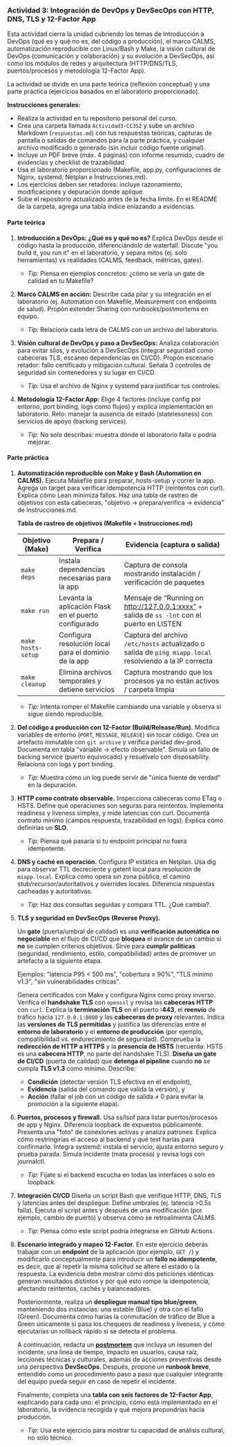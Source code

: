 ### Actividad 3: Integración de DevOps y DevSecOps con HTTP, DNS, TLS y 12-Factor App

Esta actividad cierra la unidad cubriendo los temas de Introducción a DevOps (qué es y qué no es, del código a producción), el marco CALMS, automatización reproducible con 
Linux/Bash y Make, la visión cultural de DevOps (comunicación y colaboración) y su evolución a DevSecOps, así como los módulos de redes y arquitectura  (HTTP/DNS/TLS, puertos/procesos y metodología 12-Factor App). 

La actividad se divide en una parte teórica (reflexión conceptual) y una parte práctica (ejercicios basados en el laboratorio proporcionado). 

**Instrucciones generales:**

* Realiza la actividad en tu repositorio personal del curso.
* Crea una carpeta llamada `Actividad3-CC3S2` y sube un archivo Markdown (`respuestas.md`) con tus respuestas teóricas, capturas de pantalla o salidas de comandos para la parte práctica, y cualquier archivo modificado o generado (sin incluir código fuente original).
* Incluye un PDF breve (máx. 4 páginas) con informe resumido, cuadro de evidencias y checklist de trazabilidad.
* Usa el laboratorio proporcionado (Makefile, app.py, configuraciones de Nginx, systemd, Netplan e Instrucciones.md).
* Los ejercicios deben ser retadores: incluye razonamiento, modificaciones y depuración donde aplique.
* Sube el repositorio actualizado antes de la fecha límite. En el README de la carpeta, agrega una tabla índice enlazando a evidencias.

#### Parte teórica

1. **Introducción a DevOps: ¿Qué es y qué no es?**
   Explica DevOps desde el código hasta la producción, diferenciándolo de waterfall. Discute "you build it, you run it" en el laboratorio, y separa mitos (ej. solo herramientas) vs realidades (CALMS, feedback, métricas, gates).

   * *Tip:* Piensa en ejemplos concretos: ¿cómo se vería un gate de calidad en tu Makefile?

2. **Marco CALMS en acción:**
   Describe cada pilar y su integración en el laboratorio (ej. Automation con Makefile, Measurement con endpoints de salud). Propón extender Sharing con runbooks/postmortems en equipo.

   * *Tip:* Relaciona cada letra de CALMS con un archivo del laboratorio.

3. **Visión cultural de DevOps y paso a DevSecOps:**
   Analiza colaboración para evitar silos, y evolución a DevSecOps (integrar seguridad como cabeceras TLS, escaneo dependencias en CI/CD).
   Propón escenario retador: fallo certificado y mitigación cultural. Señala 3 controles de seguridad sin contenedores y su lugar en CI/CD.

   * *Tip:* Usa el archivo de Nginx y systemd para justificar tus controles.

4. **Metodología 12-Factor App:**
   Elige 4 factores (incluye config por entorno, port binding, logs como flujos) y explica implementación en laboratorio.
   Reto: manejar la ausencia de estado (statelessness) con servicios de apoyo (backing services).

   * *Tip:* No solo describas: muestra dónde el laboratorio falla o podría mejorar.

#### Parte práctica

1. **Automatización reproducible con Make y Bash (Automation en CALMS).**
   Ejecuta Makefile para preparar, hosts-setup y correr la app. Agrega un target para verificar idempotencia HTTP (reintentos con curl). Explica cómo Lean minimiza fallos.
   Haz una tabla de rastreo de objetivos con esta cabeceras,  "objetivo -> prepara/verifica -> evidencia" de Instrucciones.md.
   
   **Tabla de rastreo de objetivos (Makefile + Instrucciones.md)**

   | Objetivo (Make) | Prepara / Verifica | Evidencia (captura o salida) |
   |-----------------|--------------------|------------------------------|
   | `make deps`     | Instala dependencias necesarias para la app | Captura de consola mostrando instalación / verificación de paquetes |
   | `make run`      | Levanta la aplicación Flask en el puerto configurado | Mensaje de “Running on http://127.0.0.1:xxxx” + salida de `ss -lnt` con el puerto en LISTEN |
   | `make hosts-setup` | Configura resolución local para el dominio de la app | Captura del archivo `/etc/hosts` actualizado o salida de `ping miapp.local` resolviendo a la IP       correcta |
   | `make cleanup`  | Elimina archivos temporales y detiene servicios | Captura mostrando que los procesos ya no están activos / carpeta limpia |


   * *Tip:* Intenta romper el Makefile cambiando una variable y observa si sigue siendo reproducible.

2. **Del código a producción con 12-Factor (Build/Release/Run).**
   Modifica variables de entorno (`PORT`, `MESSAGE`, `RELEASE`) sin tocar código. Crea un artefacto inmutable con `git archive` y verifica paridad dev-prod.
   Documenta en tabla "variable -> efecto observable". Simula un fallo de backing service (puerto equivocado) y resuélvelo con disposability. Relaciona con logs y port binding.

   * *Tip:* Muestra cómo un log puede servir de "única fuente de verdad" en la depuración.

3. **HTTP como contrato observable.**
   Inspecciona cabeceras como ETag o HSTS. Define qué operaciones son seguras para reintentos. Implementa readiness y liveness simples, y mide latencias con curl.
   Documenta contrato mínimo (campos respuesta, trazabilidad en logs). Explica cómo definirías un **SLO**.

   * *Tip:* Piensa qué pasaría si tu endpoint principal no fuera idempotente.

4. **DNS y caché en operación.**
   Configura IP estática en Netplan. Usa dig para observar TTL decreciente y getent local para resolución de `miapp.local`.
   Explica cómo opera sin zona pública, el camino stub/recursor/autoritativos y overrides locales. Diferencia respuestas cacheadas y autoritativas.

   * *Tip:* Haz dos consultas seguidas y compara TTL. ¿Qué cambia?.

5. **TLS y seguridad en DevSecOps (Reverse Proxy).**
  
    Un **gate** (puerta/umbral de calidad) es una **verificación automática no negociable** en el flujo de CI/CD que **bloquea** el avance de un cambio si **no** se cumplen  criterios objetivos. 
    Sirve para **cumplir políticas** (seguridad, rendimiento, estilo, compatibilidad) antes de promover un artefacto a la siguiente etapa. 

   Ejemplos: "latencia P95 < 500 ms", "cobertura ≥ 90%", "TLS mínimo v1.3", "sin vulnerabilidades críticas".

    Genera certificados con Make y configura Nginx como proxy inverso. Verifica el **handshake TLS** con `openssl` y revisa las **cabeceras HTTP** con `curl`. 
    Explica la **terminación TLS** en el puerto **:443**, el **reenvío** de tráfico hacia `127.0.0.1:8080` y las **cabeceras de proxy** relevantes. Indica las **versiones de TLS permitidas** y justifica las diferencias entre el **entorno de laboratorio** y el **entorno de producción** (por ejemplo, compatibilidad vs. endurecimiento de seguridad). Comprueba la **redirección de HTTP a HTTPS** y la **presencia de HSTS** (recuerda: HSTS es una **cabecera HTTP**, no parte del handshake TLS).
    **Diseña un gate de CI/CD** (puerta de calidad) que **detenga el pipeline** cuando **no** se cumpla **TLS v1.3** como mínimo. Describe:

      - **Condición** (detectar versión TLS efectiva en el endpoint),
      - **Evidencia** (salida del comando que valida la versión), y
      - **Acción** (fallar el job con un código de salida ≠ 0 para evitar la promoción a la siguiente etapa).

6. **Puertos, procesos y firewall.**
    Usa ss/lsof para listar puertos/procesos de app y Nginx. Diferencia loopback de expuestos públicamente. Presenta una "foto" de conexiones activas y analiza patrones.
    Explica cómo restringirías el acceso al backend y qué test harías para confirmarlo. Integra systemd: instala el servicio, ajusta entorno seguro y prueba parada.
    Simula incidente (mata proceso) y revisa logs con journalctl.

   * *Tip:* Fíjate si el backend escucha en todas las interfaces o solo en loopback.

7. **Integración CI/CD**
   Diseña un script Bash que verifique HTTP, DNS, TLS y latencias antes del despliegue. Define umbrales (ej. latencia >0.5s falla).
   Ejecuta el script antes y después de una modificación (por ejemplo, cambio de puerto) y observa cómo se retroalimenta CALMS.

   * *Tip:* Piensa cómo este script podría integrarse en GitHub Actions.

8. **Escenario integrado y mapeo 12-Factor.**
   En este ejercicio deberás trabajar con un **endpoint** de la aplicación (por ejemplo, `GET /`) y modificarlo conceptualmente para introducir un **fallo no idempotente**, es  decir, que al repetir la misma solicitud se altere el estado o la respuesta. La evidencia debe mostrar cómo dos peticiones idénticas generan resultados distintos y por qué esto rompe la idempotencia, afectando reintentos, cachés y balanceadores.

   Posteriormente, realiza un **despliegue manual tipo blue/green**, manteniendo dos instancias: una estable (Blue) y otra con el fallo (Green). Documenta cómo harías la conmutación de tráfico de Blue a Green únicamente si pasa los chequeos de readiness y liveness, y cómo ejecutarías un rollback rápido si se detecta el problema.

   A continuación, redacta un [**postmortem**](https://github.com/dastergon/postmortem-templates) que incluya un resumen del incidente, una línea de tiempo, impacto en usuarios, causa raíz, lecciones técnicas y culturales, además     de acciones preventivas desde una perspectiva **DevSecOps**. Después, propone un **runbook breve**, entendido como un procedimiento paso a paso que cualquier integrante del  equipo pueda seguir en caso de repetir el incidente.

   Finalmente, completa una **tabla con seis factores de 12-Factor App**, explicando para cada uno: el principio, cómo está implementado en el laboratorio, la evidencia recogida  y qué mejora propondrías hacia producción.

   * *Tip:* Usa este ejercicio para mostrar tu capacidad de análisis cultural, no solo técnico.
